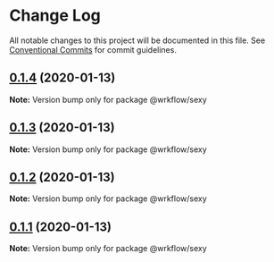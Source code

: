 # Change Log

All notable changes to this project will be documented in this file.
See [Conventional Commits](https://conventionalcommits.org) for commit guidelines.

## [0.1.4](https://github.com/BojanSibar/sibar-vrba/compare/@wrkflow/sexy@0.1.3...@wrkflow/sexy@0.1.4) (2020-01-13)

**Note:** Version bump only for package @wrkflow/sexy





## [0.1.3](https://github.com/BojanSibar/sibar-vrba/compare/@wrkflow/sexy@0.1.2...@wrkflow/sexy@0.1.3) (2020-01-13)

**Note:** Version bump only for package @wrkflow/sexy





## [0.1.2](https://github.com/BojanSibar/sibar-vrba/compare/@wrkflow/sexy@0.1.1...@wrkflow/sexy@0.1.2) (2020-01-13)

**Note:** Version bump only for package @wrkflow/sexy





## [0.1.1](https://github.com/BojanSibar/sibar-vrba/compare/@wrkflow/sexy@0.1.0...@wrkflow/sexy@0.1.1) (2020-01-13)

**Note:** Version bump only for package @wrkflow/sexy

